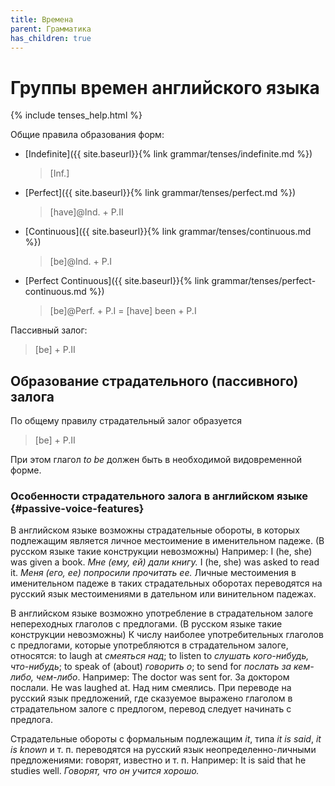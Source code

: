 ```yaml
---
title: Времена
parent: Грамматика
has_children: true
---
```



# Группы времен английского языка

{% include tenses_help.html %}

Общие правила образования форм:
- [Indefinite]({{ site.baseurl}}{% link grammar/tenses/indefinite.md %})

  > [Inf.]

- [Perfect]({{ site.baseurl}}{% link grammar/tenses/perfect.md %})

  > [have]@Ind. + P.II

- [Continuous]({{ site.baseurl}}{% link grammar/tenses/continuous.md %})

  > [be]@Ind. + P.I

- [Perfect Continuous]({{ site.baseurl}}{% link grammar/tenses/perfect-continuous.md %})

  > [be]@Perf. + P.I = [have] been + P.I

Пассивный залог:

> [be] + P.II


## Образование страдательного (пассивного) залога

По общему правилу страдательный залог образуется

> [be] + P.II

При этом глагол *to be* должен быть в необходимой видовременной форме.


### Особенности страдательного залога в английском языке {#passive-voice-features}

В английском языке возможны страдательные обороты, в которых
подлежащим является личное местоимение в именительном падеже. (В
русском языке такие конструкции невозможны) Например: I (he, she) was
given a book.  *Мне (ему, ей) дали книгу.* I (he, she) was asked to
read it.  *Меня (его, ее) попросили прочитать ее.* Личные местоимения
в именительном падеже в таких страдательных оборотах переводятся на
русский язык местоимениями в дательном или винительном падежах.

В английском языке возможно употребление в страдательном залоге
непереходных глаголов с предлогами. (В русском языке такие конструкции
невозможны) К числу наиболее употребительных глаголов с предлогами,
которые употребляются в страдательном залоге, относятся: to laugh at
*смеяться над*; to listen to *слушать кого-нибудь, что-нибудь*; to
speak of (about) *говорить о*; to send for *послать за кем-либо,
чем-либо*. Например: The doctor was sent for.  За доктором послали.
He was laughed at.  Над ним смеялись.  При переводе на русский язык
предложений, где сказуемое выражено глаголом в страдательном залоге с
предлогом, перевод следует начинать с предлога.

Страдательные обороты с формальным подлежащим *it*, типа *it is said*,
*it is known* и т. п. переводятся на русский язык
неопределенно-личными предложениями: говорят, известно и т. п.
Например: It is said that he studies well.  *Говорят, что он учится
хорошо.*
